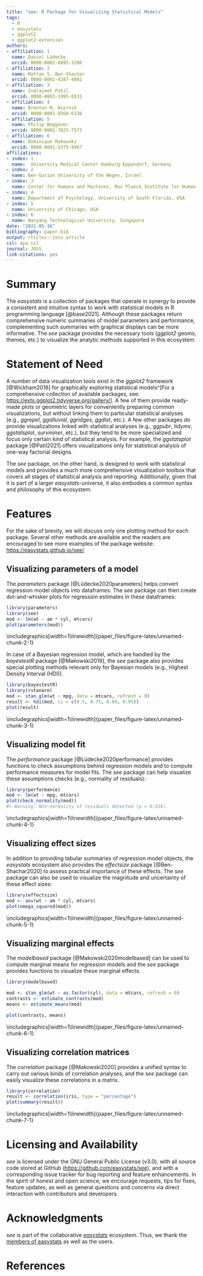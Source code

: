 ```yaml
---
title: "see: R Package for Visualizing Statistical Models"
tags:
  - R
  - easystats
  - ggplot2
  - ggplot2-extension
authors:
- affiliation: 1
  name: Daniel Lüdecke
  orcid: 0000-0002-8895-3206
- affiliation: 2
  name: Mattan S. Ben-Shachar
  orcid: 0000-0002-4287-4801
- affiliation: 3
  name: Indrajeet Patil
  orcid: 0000-0003-1995-6531
- affiliation: 4
  name: Brenton M. Wiernik
  orcid: 0000-0001-9560-6336
- affiliation: 5
  name: Philip Waggoner
  orcid: 0000-0002-7825-7573
- affiliation: 6
  name: Dominique Makowski
  orcid: 0000-0001-5375-9967
affiliations:
- index: 1
  name:  University Medical Center Hamburg-Eppendorf, Germany
- index: 2
  name: Ben-Gurion University of the Negev, Israel
- index: 3
  name: Center for Humans and Machines, Max Planck Institute for Human Development, Berlin, Germany
- index: 4
  name: Department of Psychology, University of South Florida, USA 
- index: 5
  name: University of Chicago, USA
- index: 6
  name: Nanyang Technological University, Singapore
date: "2021-05-16"
bibliography: paper.bib
output: rticles::joss_article
csl: apa.csl
journal: JOSS
link-citations: yes
---
```




# Summary

The *easystats* is a collection of packages that operate in synergy to provide a consistent and intuitive syntax to work with statistical models in R programming language [@base2021]. Although these packages return comprehensive numeric summaries of model parameters and performance, complementing such summaries with graphical displays can be more informative. The *see* package provides the necessary tools (*ggplot2* geoms, themes, etc.) to visualize the analytic methods supported in this ecosystem.

# Statement of Need

A number of data visualization tools exist in the *ggplot2* framework [@Wickham2016] for graphically exploring statistical models^[For a comprehensive collection of available packages, see: <https://exts.ggplot2.tidyverse.org/gallery/>]. A few of them provide ready-made plots or geometric layers for conveniently preparing common visualizations, but without linking them to particular statistical analyses (e.g., *ggrepel*, *ggalluvial*, *ggridges*, *ggdist*, etc.). A few other packages *do* provide visualizations linked with statistical analyses (e.g., *ggpubr*, *tidymv*, *ggstatsplot*, *survminer*, etc.), but they tend to be more specialized and focus only certain kind of statistical analysis. For example, the *ggstatsplot* package [@Patil2021] offers visualizations only for statistical analysis of one-way factorial designs. 

The *see* package, on the other hand, is designed to work with statistical models and provides a much more comprehensive visualization toolbox that covers all stages of statistical analysis and reporting. Additionally, given that it is part of a larger *easystats*-universe, it also embodies a common syntax and philosophy of this ecosystem.

# Features

For the sake of brevity, we will discuss only one plotting method for each package. Several other methods are available and the readers are encouraged to see more examples of the package website: <https://easystats.github.io/see/>

## Visualizing parameters of a model

The *parameters* package [@Lüdecke2020parameters] helps convert regression model objects into dataframes. The *see* package can then create dot-and-whisker plots for regression estimates in these dataframes:


```r
library(parameters)
library(see)
mod <- lm(wt ~ am * cyl, mtcars)
plot(parameters(mod))
```


\includegraphics[width=1\linewidth]{paper_files/figure-latex/unnamed-chunk-2-1} 

In case of a Bayesian regression model, which are handled by the *bayestestR* package [@Makowski2019], the *see* package also provides special plotting methods relevant only for Bayesian models (e.g., Highest Density Interval (HDI)).


```r
library(bayestestR)
library(rstanarm)
mod <- stan_glm(wt ~ mpg, data = mtcars, refresh = 0)
result <- hdi(mod, ci = c(0.5, 0.75, 0.89, 0.95))
plot(result)
```


\includegraphics[width=1\linewidth]{paper_files/figure-latex/unnamed-chunk-3-1} 

## Visualizing model fit 

The *performance* package [@Lüdecke2020performance] provides functions to check assumptions behind regression models and to compute performance measures for model fits. The *see* package can help visualize these assumptions checks (e.g., normality of residuals):


```r
library(performance)
mod <- lm(wt ~ mpg, mtcars)
plot(check_normality(mod))
#> Warning: Non-normality of residuals detected (p = 0.016).
```


\includegraphics[width=1\linewidth]{paper_files/figure-latex/unnamed-chunk-4-1} 

## Visualizing effect sizes

In addition to providing tabular summaries of regression model objects, the *easystats* ecosystem also provides the *effectsize* package [@Ben-Shachar2020] to assess practical importance of these effects. The *see* package can also be used to visualize the magnitude and uncertainty of these effect sizes:


```r
library(effectsize)
mod <- aov(wt ~ am * cyl, mtcars)
plot(omega_squared(mod))
```


\includegraphics[width=1\linewidth]{paper_files/figure-latex/unnamed-chunk-5-1} 

## Visualizing marginal effects

The *modelbased* package [@Makowski2020modelbased] can be used to compute marginal means for regression models and the *see* package provides functions to visualize these marginal effects.


```r
library(modelbased)

mod <- stan_glm(wt ~ as.factor(cyl), data = mtcars, refresh = 0)
contrasts <- estimate_contrasts(mod)
means <- estimate_means(mod)

plot(contrasts, means)
```


\includegraphics[width=1\linewidth]{paper_files/figure-latex/unnamed-chunk-6-1} 

## Visualizing correlation matrices

The *correlation* package [@Makowski2020] provides a unified syntax to carry out various kinds of correlation analyses, and the *see* package can easily visualize these correlations in a matrix.


```r
library(correlation)
result <- correlation(iris, type = "percentage")
plot(summary(result))
```


\includegraphics[width=1\linewidth]{paper_files/figure-latex/unnamed-chunk-7-1} 

# Licensing and Availability

*see* is licensed under the GNU General Public License (v3.0), with all source code stored at GitHub (<https://github.com/easystats/see>), and with a corresponding issue tracker for bug reporting and feature enhancements. In the spirit of honest and open science, we encourage requests, tips for fixes, feature updates, as well as general questions and concerns via direct interaction with contributors and developers.

# Acknowledgments

*see* is part of the collaborative [*easystats*](https://github.com/easystats/easystats) ecosystem. Thus, we thank the [members of easystats](https://github.com/orgs/easystats/people) as well as the users.

# References



